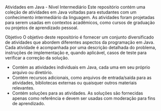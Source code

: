 Atividades em Java - Nível Intermediário
Este repositório contém uma coleção de atividades em Java voltadas para estudantes com um conhecimento intermediário da linguagem. As atividades foram projetadas para serem usadas em contextos acadêmicos, como cursos de graduação ou projetos de aprendizado pessoal.

Objetivo
O objetivo deste repositório é fornecer um conjunto diversificado de atividades que abordem diferentes aspectos da programação em Java. Cada atividade é acompanhada por uma descrição detalhada do problema, instruções de implementação e, quando aplicável, casos de teste para verificar a correção da solução.

* Contém as atividades individuais em Java, cada uma em seu próprio arquivo ou diretório.
* Contém recursos adicionais, como arquivos de entrada/saída para as atividades, bibliotecas externas ou quaisquer outros materiais relevantes.
* Contém soluções para as atividades. As soluções são fornecidas apenas como referência e devem ser usadas com moderação para fins de aprendizado.
